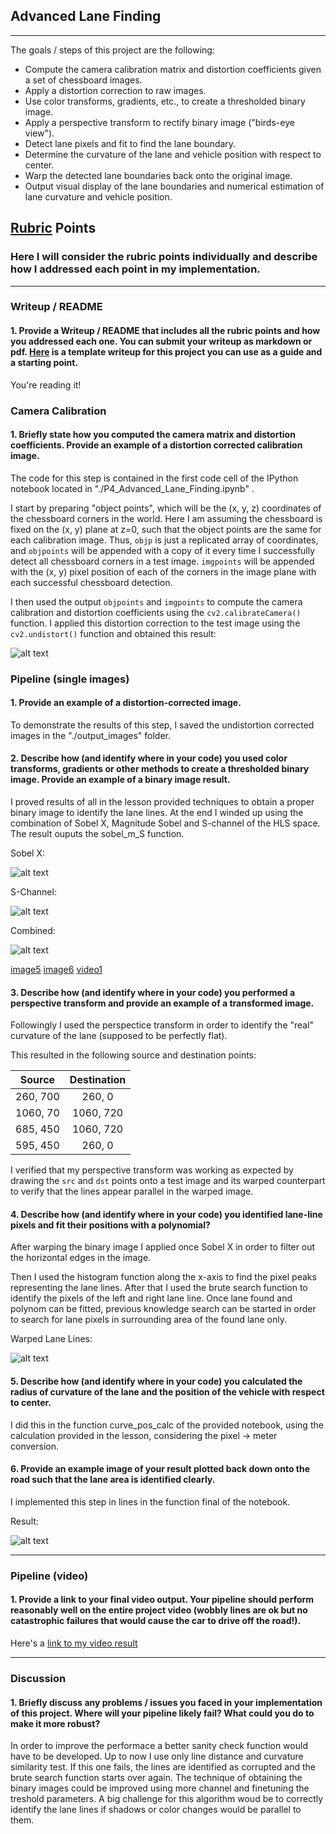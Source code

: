 ## Advanced Lane Finding



---



The goals / steps of this project are the following:

* Compute the camera calibration matrix and distortion coefficients given a set of chessboard images.
* Apply a distortion correction to raw images.
* Use color transforms, gradients, etc., to create a thresholded binary image.
* Apply a perspective transform to rectify binary image ("birds-eye view").
* Detect lane pixels and fit to find the lane boundary.
* Determine the curvature of the lane and vehicle position with respect to center.
* Warp the detected lane boundaries back onto the original image.
* Output visual display of the lane boundaries and numerical estimation of lane curvature and vehicle position.

[//]: # (Image References)

[image1]: ./examples/undistort_output.png "Undistorted"
[image2]: ./examples/Sobel_X.jpg "Sobel X"
[image3]: ./examples/S_Channel.jpg "S-Channel"
[image4]: ./examples/Combined.jpg "Combined"
[image5]: ./examples/warped_line_lanes.png "Warped Lane Lines"
[image6]: ./examples/Result.jpg "Result"
[video1]: ./project_video.mp4 "Video"

## [Rubric](https://review.udacity.com/#!/rubrics/571/view) Points

### Here I will consider the rubric points individually and describe how I addressed each point in my implementation.  

---

### Writeup / README

#### 1. Provide a Writeup / README that includes all the rubric points and how you addressed each one.  You can submit your writeup as markdown or pdf.  [Here](https://github.com/udacity/CarND-Advanced-Lane-Lines/blob/master/writeup_template.md) is a template writeup for this project you can use as a guide and a starting point.  

You're reading it!

### Camera Calibration

#### 1. Briefly state how you computed the camera matrix and distortion coefficients. Provide an example of a distortion corrected calibration image.

The code for this step is contained in the first code cell of the IPython notebook located in "./P4_Advanced_Lane_Finding.ipynb" .  

I start by preparing "object points", which will be the (x, y, z) coordinates of the chessboard corners in the world. Here I am assuming the chessboard is fixed on the (x, y) plane at z=0, such that the object points are the same for each calibration image.  Thus, `objp` is just a replicated array of coordinates, and `objpoints` will be appended with a copy of it every time I successfully detect all chessboard corners in a test image.  `imgpoints` will be appended with the (x, y) pixel position of each of the corners in the image plane with each successful chessboard detection.  

I then used the output `objpoints` and `imgpoints` to compute the camera calibration and distortion coefficients using the `cv2.calibrateCamera()` function.  I applied this distortion correction to the test image using the `cv2.undistort()` function and obtained this result: 

![alt text][image1]

### Pipeline (single images)

#### 1. Provide an example of a distortion-corrected image.

To demonstrate the results of this step, I saved the undistortion corrected images in the "./output_images" folder. 

#### 2. Describe how (and identify where in your code) you used color transforms, gradients or other methods to create a thresholded binary image.  Provide an example of a binary image result.

I proved results of all in the lesson provided techniques to obtain a proper binary image to identify the lane lines. At the end I winded up using the combination of Sobel X, Magnitude Sobel and S-channel of the HLS space. The result ouputs the sobel_m_S function.

Sobel X:

![alt text][image2]

S-Channel:

![alt text][image3]

Combined:

![alt text][image4]



[image5]
[image6]
[video1]





#### 3. Describe how (and identify where in your code) you performed a perspective transform and provide an example of a transformed image.

Followingly I used the perspectice transform in order to identify the "real" curvature of the lane (supposed to be perfectly flat). 

This resulted in the following source and destination points:

| Source        | Destination   | 
|:-------------:|:-------------:| 
| 260, 700      | 260, 0        | 
| 1060, 70      | 1060, 720      |
| 685, 450      | 1060, 720      |
| 595, 450      | 260, 0        |

I verified that my perspective transform was working as expected by drawing the `src` and `dst` points onto a test image and its warped counterpart to verify that the lines appear parallel in the warped image.



#### 4. Describe how (and identify where in your code) you identified lane-line pixels and fit their positions with a polynomial?

After warping the binary image I applied once Sobel X in order to filter out the horizontal edges in the image.

Then I used the histogram function along the x-axis to find the pixel peaks representing the lane lines. After that I used the brute search function to identify the pixels of the left and right lane line. Once lane found and polynom can be fitted, previous knowledge search can be started in order to search for lane pixels in surrounding area of the found lane only.

Warped Lane Lines:

![alt text][image5]

#### 5. Describe how (and identify where in your code) you calculated the radius of curvature of the lane and the position of the vehicle with respect to center.

I did this in the function curve_pos_calc of the provided notebook, using the calculation provided in the lesson, considering the pixel -> meter conversion.

#### 6. Provide an example image of your result plotted back down onto the road such that the lane area is identified clearly.

I implemented this step in lines in the function final of the notebook.

Result:

![alt text][image6]


---

### Pipeline (video)

#### 1. Provide a link to your final video output.  Your pipeline should perform reasonably well on the entire project video (wobbly lines are ok but no catastrophic failures that would cause the car to drive off the road!).

Here's a [link to my video result](./project_video.mp4)

---

### Discussion

#### 1. Briefly discuss any problems / issues you faced in your implementation of this project.  Where will your pipeline likely fail?  What could you do to make it more robust?

In order to improve the performace a better sanity check function would have to be developed. Up to now I use only line distance and curvature similarity test. If this one fails, the lines are identified as corrupted and the brute search function starts over again. The technique of obtaining the binary images could be improved using more channel and finetuning the treshold parameters. A big challenge for this algorithm woud be to correctly identify the lane lines if shadows or color changes would be parallel to them. 
